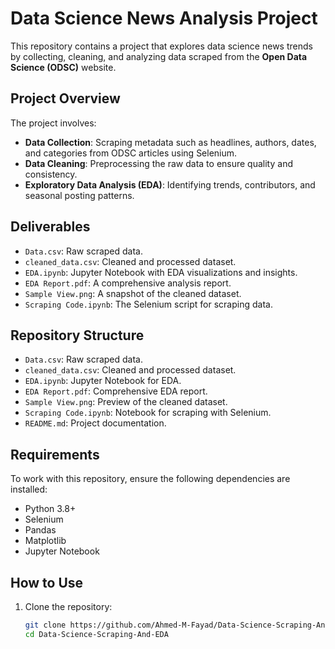 # Data Science News Analysis Project  

This repository contains a project that explores data science news trends by collecting, cleaning, and analyzing data scraped from the **Open Data Science (ODSC)** website.  

## Project Overview  
The project involves:  
- **Data Collection**: Scraping metadata such as headlines, authors, dates, and categories from ODSC articles using Selenium.  
- **Data Cleaning**: Preprocessing the raw data to ensure quality and consistency.  
- **Exploratory Data Analysis (EDA)**: Identifying trends, contributors, and seasonal posting patterns.  

## Deliverables  
- `Data.csv`: Raw scraped data.  
- `cleaned_data.csv`: Cleaned and processed dataset.  
- `EDA.ipynb`: Jupyter Notebook with EDA visualizations and insights.  
- `EDA Report.pdf`: A comprehensive analysis report.  
- `Sample View.png`: A snapshot of the cleaned dataset.  
- `Scraping Code.ipynb`: The Selenium script for scraping data.  

## Repository Structure  
- `Data.csv`: Raw scraped data.  
- `cleaned_data.csv`: Cleaned and processed dataset.  
- `EDA.ipynb`: Jupyter Notebook for EDA.  
- `EDA Report.pdf`: Comprehensive EDA report.  
- `Sample View.png`: Preview of the cleaned dataset.  
- `Scraping Code.ipynb`: Notebook for scraping with Selenium.  
- `README.md`: Project documentation.  

## Requirements  
To work with this repository, ensure the following dependencies are installed:  
- Python 3.8+  
- Selenium  
- Pandas  
- Matplotlib  
- Jupyter Notebook  

## How to Use  
1. Clone the repository:  
   ```bash
   git clone https://github.com/Ahmed-M-Fayad/Data-Science-Scraping-And-EDA.git
   cd Data-Science-Scraping-And-EDA
